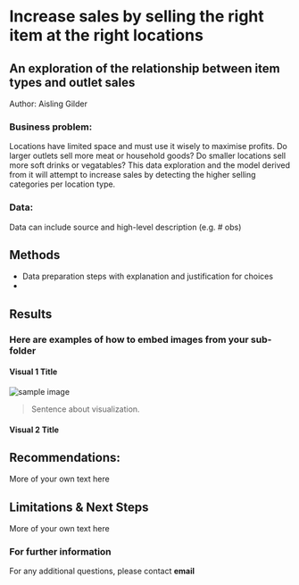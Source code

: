 # Increase sales by selling the right item at the right locations
## An exploration of the relationship between item types and outlet sales

Author: Aisling Gilder 

### Business problem:

Locations have limited space and must use it wisely to maximise profits. Do larger outlets sell more meat or household goods? Do smaller locations sell more soft drinks or vegatables? This data exploration and the model derived from it will attempt to increase sales by detecting the higher selling categories per location type.


### Data:
Data can include source and high-level description (e.g. # obs)


## Methods
- Data preparation steps with explanation and justification for choices
- 

## Results

### Here are examples of how to embed images from your sub-folder


#### Visual 1 Title
![sample image](project1_sample_image.png)

> Sentence about visualization.

#### Visual 2 Title

## Recommendations:

More of your own text here


## Limitations & Next Steps

More of your own text here


### For further information


For any additional questions, please contact **email**
